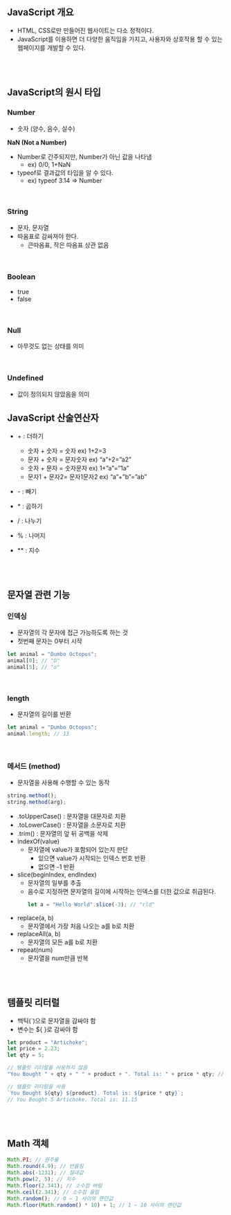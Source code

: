 ## JavaScript 개요

- HTML, CSS로만 만들어진 웹사이트는 다소 정적이다.
- JavaScript를 이용하면 더 다양한 움직임을 가지고, 사용자와 상호작용 할 수 있는 웹페이지를 개발할 수 있다.

<br>
<br>

## JavaScript의 원시 타입

### Number

- 숫자 (양수, 음수, 실수)

**NaN (Not a Number)**

- Number로 간주되지만, Number가 아닌 값을 나타냄
  - ex) 0/0, 1+NaN
- typeof로 결과값의 타입을 알 수 있다.
  - ex) typeof 3.14 ⇒ Number

<br>

### String

- 문자, 문자열
- 따옴표로 감싸져야 한다.
  - 큰따옴표, 작은 따옴표 상관 없음

<br>

### Boolean

- true
- false

<br>

### Null

- 아무것도 없는 상태를 의미

<br>

### Undefined

- 값이 정의되지 않았음을 의미

## JavaScript 산술연산자

- \+ : 더하기

  - 숫자 + 숫자 = 숫자 ex) 1+2=3
  - 문자 + 숫자 = 문자숫자 ex) “a”+2=”a2”
  - 숫자 + 문자 = 숫자문자 ex) 1+”a”=”1a”
  - 문자1 + 문자2= 문자1문자2 ex) “a”+”b”=”ab”

- \- : 빼기
- \* : 곱하기
- / : 나누기
- % : 나머지
- \*\* : 지수

<br>
<br>

## 문자열 관련 기능

### 인덱싱

- 문자열의 각 문자에 접근 가능하도록 하는 것
- 첫번째 문자는 0부터 시작

```jsx
let animal = "Dumbo Octopus";
animal[0]; // "D"
animal[5]; // "o"
```

<br>

### length

- 문자열의 길이를 반환

```jsx
let animal = "Dumbo Octopus";
animal.length; // 13
```

<br>

### 메서드 (method)

- 문자열을 사용해 수행할 수 있는 동작

```jsx
string.method();
string.method(arg);
```

- .toUpperCase() : 문자열을 대문자로 치환
- .toLowerCase() : 문자열을 소문자로 치환
- .trim() : 문자열의 앞 뒤 공백을 삭제
- indexOf(value)
  - 문자열에 value가 포함되어 있는지 판단
    - 있으면 value가 시작되는 인덱스 번호 반환
    - 없으면 -1 반환
- slice(beginIndex, endIndex)
  - 문자열의 일부를 추출
  - 음수로 지정하면 문자열의 길이에 시작하는 인덱스를 더한 값으로 취급된다.
    ```jsx
    let a = "Hello World".slice(-3); // "rld"
    ```
- replace(a, b)
  - 문자열에서 가장 처음 나오는 a를 b로 치환
- replaceAll(a, b)
  - 문자열의 모든 a를 b로 치환
- repeat(num)
  - 문자열을 num만큼 반복

<br>
<br>

## 템플릿 리터럴

- 백틱(`)으로 문자열을 감싸야 함
- 변수는 ${ }로 감싸야 함

```jsx
let product = "Artichoke";
let price = 2.23;
let qty = 5;

// 템플릿 리터럴을 사용하지 않음
"You Bought " + qty + " " + product + ". Total is: " + price * qty; // You Bought 5 Artichoke. Total is: 11.15

// 템플릿 리터럴을 사용
`You Bought ${qty} ${product}. Total is: ${price * qty}`;
// You Bought 5 Artichoke. Total is: 11.15
```

<br>
<br>

## Math 객체

```jsx
Math.PI; // 원주율
Math.round(4.9); // 반올림
Math.abs(-1231); // 절대값
Math.pow(2, 5); // 지수
Math.floor(2.341); // 소수점 버림
Math.ceil(2.341); // 소수점 올림
Math.random(); // 0 ~ 1 사이의 랜던값
Math.floor(Math.random() * 10) + 1; // 1 ~ 10 사이의 랜던값
```
